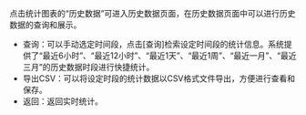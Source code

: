 点击统计图表的“历史数据”可进入历史数据页面，在历史数据页面中可以进行历史数据的查询和展示。

- 查询：可以手动选定时间段，点击[查询]检索设定时间段的统计信息。系统提供了“最近6小时”、“最近12小时”、“最近1天”、“最近1周”、“最近一月”、“最近三月”的历史数据时段进行快捷统计。
- 导出CSV：可以将设定时段的统计数据以CSV格式文件导出，方便进行查看和保存。
- 返回：返回实时统计。
